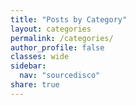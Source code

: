 ```yaml
---
title: "Posts by Category"
layout: categories
permalink: /categories/
author_profile: false
classes: wide
sidebar:
  nav: "sourcedisco"
share: true
---
```

